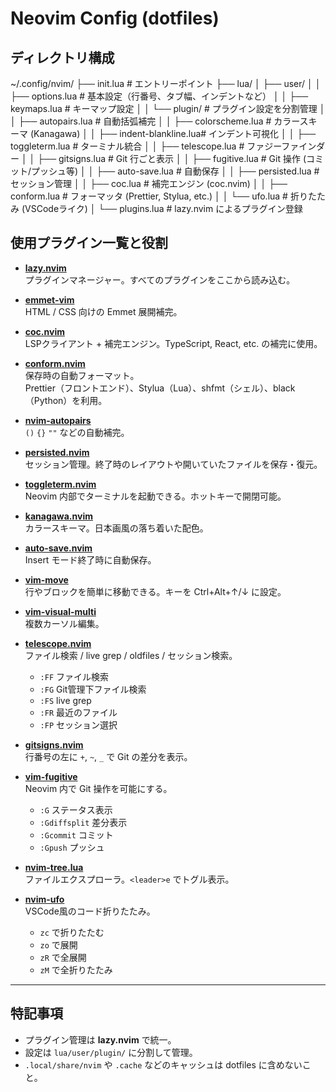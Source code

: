 # Neovim Config (dotfiles)

## ディレクトリ構成

~/.config/nvim/
├── init.lua # エントリーポイント
├── lua/
│ ├── user/
│ │ ├── options.lua # 基本設定（行番号、タブ幅、インデントなど）
│ │ ├── keymaps.lua # キーマップ設定
│ │ └── plugin/ # プラグイン設定を分割管理
│ │ ├── autopairs.lua # 自動括弧補完
│ │ ├── colorscheme.lua # カラースキーマ (Kanagawa)
│ │ ├── indent-blankline.lua# インデント可視化
│ │ ├── toggleterm.lua # ターミナル統合
│ │ ├── telescope.lua # ファジーファインダー
│ │ ├── gitsigns.lua # Git 行ごと表示
│ │ ├── fugitive.lua # Git 操作 (コミット/プッシュ等)
│ │ ├── auto-save.lua # 自動保存
│ │ ├── persisted.lua # セッション管理
│ │ ├── coc.lua # 補完エンジン (coc.nvim)
│ │ ├── conform.lua # フォーマッタ (Prettier, Stylua, etc.)
│ │ └── ufo.lua # 折りたたみ (VSCodeライク)
│ └── plugins.lua # lazy.nvim によるプラグイン登録


## 使用プラグイン一覧と役割

- **[lazy.nvim](https://github.com/folke/lazy.nvim)**  
  プラグインマネージャー。すべてのプラグインをここから読み込む。

- **[emmet-vim](https://github.com/mattn/emmet-vim)**  
  HTML / CSS 向けの Emmet 展開補完。

- **[coc.nvim](https://github.com/neoclide/coc.nvim)**  
  LSPクライアント + 補完エンジン。TypeScript, React, etc. の補完に使用。

- **[conform.nvim](https://github.com/stevearc/conform.nvim)**  
  保存時の自動フォーマット。  
  Prettier（フロントエンド）、Stylua（Lua）、shfmt（シェル）、black（Python）を利用。

- **[nvim-autopairs](https://github.com/windwp/nvim-autopairs)**  
  `()` `{}` `""` などの自動補完。

- **[persisted.nvim](https://github.com/olimorris/persisted.nvim)**  
  セッション管理。終了時のレイアウトや開いていたファイルを保存・復元。

- **[toggleterm.nvim](https://github.com/akinsho/toggleterm.nvim)**  
  Neovim 内部でターミナルを起動できる。ホットキーで開閉可能。

- **[kanagawa.nvim](https://github.com/rebelot/kanagawa.nvim)**  
  カラースキーマ。日本画風の落ち着いた配色。

- **[auto-save.nvim](https://github.com/Pocco81/auto-save.nvim)**  
  Insert モード終了時に自動保存。

- **[vim-move](https://github.com/matze/vim-move)**  
  行やブロックを簡単に移動できる。キーを Ctrl+Alt+↑/↓ に設定。

- **[vim-visual-multi](https://github.com/mg979/vim-visual-multi)**  
  複数カーソル編集。

- **[telescope.nvim](https://github.com/nvim-telescope/telescope.nvim)**  
  ファイル検索 / live grep / oldfiles / セッション検索。  
  - `:FF` ファイル検索  
  - `:FG` Git管理下ファイル検索  
  - `:FS` live grep  
  - `:FR` 最近のファイル  
  - `:FP` セッション選択

- **[gitsigns.nvim](https://github.com/lewis6991/gitsigns.nvim)**  
  行番号の左に `+`, `~`, `_` で Git の差分を表示。

- **[vim-fugitive](https://github.com/tpope/vim-fugitive)**  
  Neovim 内で Git 操作を可能にする。  
  - `:G` ステータス表示  
  - `:Gdiffsplit` 差分表示  
  - `:Gcommit` コミット  
  - `:Gpush` プッシュ

- **[nvim-tree.lua](https://github.com/nvim-tree/nvim-tree.lua)**  
  ファイルエクスプローラ。`<leader>e` でトグル表示。

- **[nvim-ufo](https://github.com/kevinhwang91/nvim-ufo)**  
  VSCode風のコード折りたたみ。  
  - `zc` で折りたたむ  
  - `zo` で展開  
  - `zR` で全展開  
  - `zM` で全折りたたみ  

---

## 特記事項

- プラグイン管理は **lazy.nvim** で統一。  
- 設定は `lua/user/plugin/` に分割して管理。  
- `.local/share/nvim` や `.cache` などのキャッシュは dotfiles に含めないこと。  
